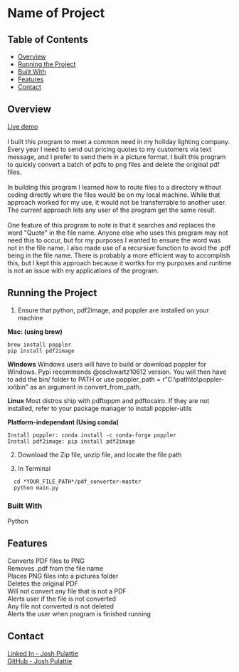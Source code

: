 # Name of Project

## Table of Contents

- [Overview](#overview)
- [Running the Project](#Running-the-Project)
- [Built With](#built-with)
- [Features](#features)
- [Contact](#contact)

## Overview

[Live demo](https://drive.google.com/file/d/1NmlKyNQ98h6AUvWT_ECFJAWmFyeMW48v/view?usp=share_link) <br>
 <br>
   I built this program to meet a common need in my holiday lighting company.  Every year I need to send out pricing quotes to my customers via text message, and I prefer to send them in a picture format.  I built this program to quickly convert a batch of pdfs to png files and delete the original pdf files.<br>
   <br>
   In building this program I learned how to route files to a directory without coding directly where the files would be on my local machine. While that approach worked for my use, it would not be transferrable to another user.  The current approach lets any user of the program get the same result.    <br>
   <br>
   One feature of this program to note is that it searches and replaces the word "Quote" in the file name.  Anyone else who uses this program may not need this to occur, but for my purposes I wanted to ensure the word was not in the file name. I also made use of a recursive function to avoid the .pdf being in the file name.  There is probably a more efficient way to accomplish this, but I kept this approach because it wortks for my purposes and runtime is not an issue with my applications of the program.<br>

## Running the Project

1. Ensure that python, pdf2image, and poppler are installed on your machine

**Mac: (using brew)**
```
brew install poppler 
pip install pdf2image
```
   **Windows**
      Windows users will have to build or download poppler for Windows. Pypi recommends @oschwartz10612 version. You will then have to add the bin/ folder to PATH or use poppler_path = r"C:\path\to\poppler-xx\bin" as an argument in convert_from_path.

   **Linux**
      Most distros ship with pdftoppm and pdftocairo. If they are not installed, refer to your package manager to install poppler-utils

   **Platform-independant (Using conda)**
```
Install poppler: conda install -c conda-forge poppler
Install pdf2image: pip install pdf2image
```

2. Download the Zip file, unzip file, and locate the file path
   
3. In Terminal
```
  cd *YOUR_FILE_PATH*/pdf_converter-master 
  python main.py
```

### Built With

Python

## Features

Converts PDF files to PNG <br>
Removes .pdf from the file name <br>
Places PNG files into a pictures folder <br>
Deletes the original PDF <br>
Will not convert any file that is not a PDF <br>
Alerts user if the file is not converted <br>
Any file not converted is not deleted <br>
Alerts the user when program is finished running <br>


## Contact

[Linked In - Josh Pulattie](https://https://www.linkedin.com/in/joshpulattie817) <br>
[GitHub - Josh Pulattie](https://github.com/jpulattie)
